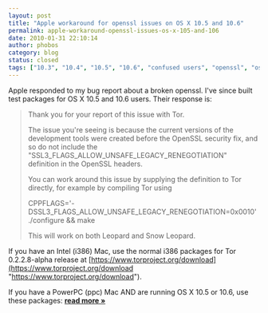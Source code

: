 ```yaml
---
layout: post
title: "Apple workaround for openssl issues on OS X 10.5 and 10.6"
permalink: apple-workaround-openssl-issues-os-x-105-and-106
date: 2010-01-31 22:10:14
author: phobos
category: blog
status: closed
tags: ["10.3", "10.4", "10.5", "10.6", "confused users", "openssl", "osx", "packaging mess", "tls renegotiation"]
---
```


Apple responded to my bug report about a broken openssl. I've since built test packages for OS X 10.5 and 10.6 users. Their response is:

> Thank you for your report of this issue with Tor.
>
> The issue you're seeing is because the current versions of the development tools were created before the OpenSSL security fix, and so do not include the "SSL3\_FLAGS\_ALLOW\_UNSAFE\_LEGACY\_RENEGOTIATION" definition in the OpenSSL headers.
>
> You can work around this issue by supplying the definition to Tor directly, for example by compiling Tor using
>
> CPPFLAGS='-DSSL3\_FLAGS\_ALLOW\_UNSAFE\_LEGACY\_RENEGOTIATION=0x0010' ./configure && make
>
> This will work on both Leopard and Snow Leopard.

If you have an Intel (i386) Mac, use the normal i386 packages for Tor 0.2.2.8-alpha release at [https://www.torproject.org/download](https://www.torproject.org/download "https://www.torproject.org/download").

If you have a PowerPC (ppc) Mac AND are running OS X 10.5 or 10.6, use these packages: [**read more »**](https://blog.torproject.org/blog/apple-workaround-openssl-issues-os-x-105-and-106)
